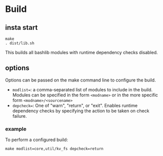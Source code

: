 # Build

## insta start ##

```
make
. dist/lib.sh
```

This builds all bashlib modules with
runtime dependency checks disabled.

## options ##

Options can be passed on the make command line
to configure the build.

* `modlist=`: a comma-separated list of modules to include
 in the build. Modules can be specified in the form `<modname>`
 or in the more specific form `<modname>/<sourcename>`
* `depcheck=`: One of "warn", "return", or "exit". Enables
 runtime dependency checks by specifying the action to be taken
 on check failure.

### example ###

To perform a configured build:

```
make modlist=core,util/kv_fs depcheck=return
```
